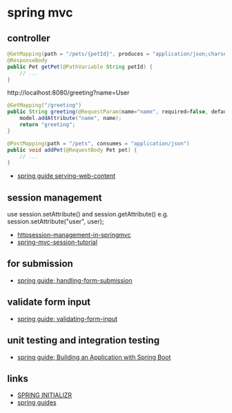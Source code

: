 # spring mvc


## controller

```java
@GetMapping(path = "/pets/{petId}", produces = "application/json;charset=UTF-8")
@ResponseBody
public Pet getPet(@PathVariable String petId) {
    // ...
}
```


http://localhost:8080/greeting?name=User

```java
@GetMapping("/greeting")
public String greeting(@RequestParam(name="name", required=false, defaultValue="World") String name, Model model) {
    model.addAttribute("name", name);
    return "greeting";
}
```

```java
@PostMapping(path = "/pets", consumes = "application/json")
public void addPet(@RequestBody Pet pet) {
    // ...
}
```

* [spring guide serving-web-content](https://spring.io/guides/gs/serving-web-content/)


## session management

use session.setAttribute() and session.getAttribute()
e.g. session.setAttribute("user", user);

* [httpsession-management-in-springmvc](https://stackoverflow.com/questions/17145526/httpsession-management-in-springmvc)
* [spring-mvc-session-tutorial](https://www.javacodegeeks.com/2013/04/spring-mvc-session-tutorial.html)


## for submission

* [spring guide; handling-form-submission](https://spring.io/guides/gs/handling-form-submission/)


## validate form input

* [spring guide; validating-form-input](https://spring.io/guides/gs/validating-form-input/)


## unit testing and integration testing

* [spring guide; Building an Application with Spring Boot](https://spring.io/guides/gs/spring-boot/)


## links
* [SPRING INITIALIZR](https://start.spring.io/)
* [spring guides](https://spring.io/guides)
